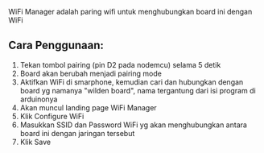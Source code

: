 WiFi Manager adalah paring wifi untuk menghubungkan board ini dengan WiFi<br/>

## Cara Penggunaan:

1. Tekan tombol pairing (pin D2 pada nodemcu) selama 5 detik
2. Board akan berubah menjadi pairing mode
3. Aktifkan WiFi di smarphone, kemudian cari dan hubungkan dengan board yg namanya "wilden board", nama tergantung dari isi program di arduinonya
4. Akan muncul landing page WiFi Manager
5. Klik Configure WiFi
6. Masukkan SSID dan Password WiFi yg akan menghubungkan antara board ini dengan jaringan tersebut
7. Klik Save

